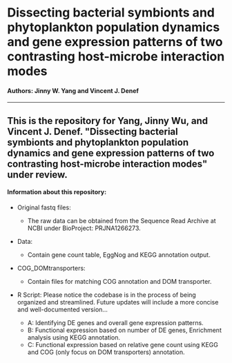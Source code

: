 # Dissecting bacterial symbionts and phytoplankton population dynamics and gene expression patterns of two contrasting host-microbe interaction modes
#### Authors: Jinny W. Yang and Vincent J. Denef

---
This is the repository for Yang, Jinny Wu, and Vincent J. Denef. "Dissecting bacterial symbionts and phytoplankton population dynamics and gene expression patterns of two contrasting host-microbe interaction modes" under review.
---

#### Information about this repository:
 - Original fastq files:
    - The raw data can be obtained from the Sequence Read Archive at NCBI under BioProject: PRJNA1266273.
 - Data:
    - Contain gene count table, EggNog and KEGG annotation output.
 - COG_DOMtransporters:
    - Contain files for matching COG annotation and DOM transporter.
      
 - R Script: Please notice the codebase is in the process of being organized and streamlined. Future updates will include a more concise and well-documented version...
   - A: Identifying DE genes and overall gene expression patterns.
   - B: Functional expression based on number of DE genes, Enrichment analysis using KEGG annotation.
   - C: Functional expression based on relative gene count using KEGG and COG (only focus on DOM transporters) annotation.
